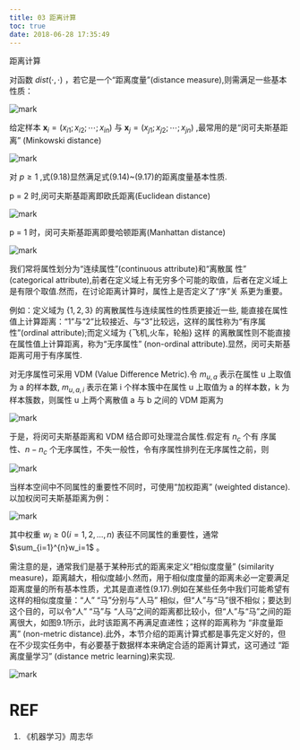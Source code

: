 ```yaml
---
title: 03 距离计算
toc: true
date: 2018-06-28 17:35:49
---
```




距离计算

对函数 $dist(\cdot,\cdot)$ ，若它是一个“距离度量”(distance measure),则需满足一些基本性质：

![mark](http://pacdb2bfr.bkt.clouddn.com/blog/image/180628/272e3ace4j.png?imageslim)



给定样本 $\mathbf{x}_i=(x_{i1};x_{i2};\cdots ;x_{in})$ 与 $\mathbf{x}_j=(x_{j1};x_{j2};\cdots ;x_{jn})$ ,最常用的是“闵可夫斯基距离” (Minkowski distance)

![mark](http://pacdb2bfr.bkt.clouddn.com/blog/image/180628/Ib9d4e4i8d.png?imageslim)



对 $p\geq 1$ ,式(9.18)显然满足式(9.14)~(9.17)的距离度量基本性质.

p = 2 时,闵可夫斯基距离即欧氏距离(Euclidean distance)

![mark](http://pacdb2bfr.bkt.clouddn.com/blog/image/180628/fmDK7e7LFm.png?imageslim)

p = 1 时，闵可夫斯基距离即曼哈顿距离(Manhattan distance)

![mark](http://pacdb2bfr.bkt.clouddn.com/blog/image/180628/6BDedi7l22.png?imageslim)

我们常将属性划分为“连续属性”(continuous attribute)和“离散属 性” (categorical attribute),前者在定义域上有无穷多个可能的取值，后者在定义域上是有限个取值.然而，在讨论距离计算时，属性上是否定义了“序”关 系更为重要。

例如：定义域为 $\{1,2,3\}$ 的离散属性与连续属性的性质更接近一些, 能直接在属性值上计算距离：“1”与“2”比较接近、与“3”比较远，这样的属性称为“有序属性”(ordinal attribute);而定义域为 {飞机,火车，轮船} 这样 的离散属性则不能直接在属性值上计算距离，称为“无序属性” (non-ordinal attribute).显然，闵可夫斯基距离可用于有序属性.



对无序属性可采用 VDM (Value Difference Metric).令 $m_{u,a}$ 表示在属性 u 上取值为 a 的样本数, $m_{u,a,i}$ 表示在第 i 个样本簇中在属性 u 上取值为 a 的样本数，k 为样本簇数，则属性 u 上两个离散值 a 与 b 之间的 VDM 距离为

![mark](http://pacdb2bfr.bkt.clouddn.com/blog/image/180628/B2e9LLKBFH.png?imageslim)



于是，将闵可夫斯基距离和 VDM 结合即可处理混合属性.假定有 $n_c$ 个有 序属性、$n-n_c$ 个无序属性，不失一般性，令有序属性排列在无序属性之前，则

![mark](http://pacdb2bfr.bkt.clouddn.com/blog/image/180628/bd06GhiLAf.png?imageslim)

当样本空间中不同属性的重要性不同时，可使用“加权距离” (weighted distance).以加权闵可夫斯基距离为例：

![mark](http://pacdb2bfr.bkt.clouddn.com/blog/image/180628/cfidBglm5C.png?imageslim)

其中权重 $w_i\geq 0(i=1,2,\ldots,n)$ 表征不同属性的重要性，通常 $\sum_{i=1}^{n}w_i=1$ 。


需注意的是，通常我们是基于某种形式的距离来定义“相似度度量” (similarity measure)，距离越大，相似度越小.然而，用于相似度度量的距离未必一定要满足距离度量的所有基本性质，尤其是直递性(9.17).例如在某些任务中我们可能希望有这样的相似度度量：“人” “马”分别与“人马” 相似，但“人”与“马”很不相似；要达到这个目的，可以令“人” “马”与 “人马”之间的距离都比较小，但“人”与“马”之间的距离很大，如图9.1所示，此时该距离不再满足直递性；这样的距离称为 “非度量距离” (non-metric distance).此外，本节介绍的距离计算式都是事先定义好的，但在不少现实任务中，有必要基于数据样本来确定合适的距离计算式，这可通过 “距离度量学习” (distance metric learning)来实现.

![mark](http://pacdb2bfr.bkt.clouddn.com/blog/image/180628/9llgHjmk66.png?imageslim)






# REF

1. 《机器学习》周志华
